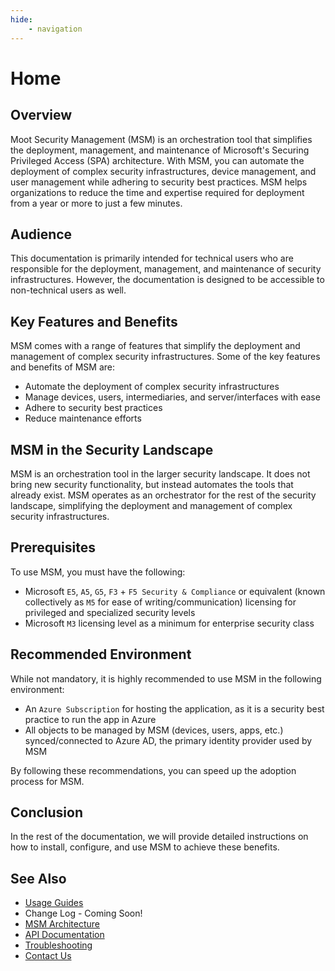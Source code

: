 ```yaml
---
hide:
    - navigation
---
```

# Home

## Overview

Moot Security Management (MSM) is an orchestration tool that simplifies the deployment, management, and maintenance of Microsoft's Securing Privileged Access (SPA) architecture. With MSM, you can automate the deployment of complex security infrastructures, device management, and user management while adhering to security best practices. MSM helps organizations to reduce the time and expertise required for deployment from a year or more to just a few minutes.

## Audience

This documentation is primarily intended for technical users who are responsible for the deployment, management, and maintenance of security infrastructures. However, the documentation is designed to be accessible to non-technical users as well.

## Key Features and Benefits

MSM comes with a range of features that simplify the deployment and management of complex security infrastructures. Some of the key features and benefits of MSM are:

- Automate the deployment of complex security infrastructures
- Manage devices, users, intermediaries, and server/interfaces with ease
- Adhere to security best practices
- Reduce maintenance efforts

## MSM in the Security Landscape

MSM is an orchestration tool in the larger security landscape. It does not bring new security functionality, but instead automates the tools that already exist. MSM operates as an orchestrator for the rest of the security landscape, simplifying the deployment and management of complex security infrastructures.

## Prerequisites

To use MSM, you must have the following:

- Microsoft `E5`, `A5`, `G5`, `F3` + `F5 Security & Compliance` or equivalent (known collectively as `M5` for ease of writing/communication) licensing for privileged and specialized security levels
- Microsoft `M3` licensing level as a minimum for enterprise security class

## Recommended Environment

While not mandatory, it is highly recommended to use MSM in the following environment:

- An `Azure Subscription` for hosting the application, as it is a security best practice to run the app in Azure
- All objects to be managed by MSM (devices, users, apps, etc.) synced/connected to Azure AD, the primary identity provider used by MSM

By following these recommendations, you can speed up the adoption process for MSM.

## Conclusion

In the rest of the documentation, we will provide detailed instructions on how to install, configure, and use MSM to achieve these benefits.

## See Also

- [Usage Guides](/Getting-Started/Usage-Guide)
- Change Log - Coming Soon!
- [MSM Architecture](/Reference/Architecture)
- [API Documentation](/Reference/Development)
- [Troubleshooting](Troubleshooting/)
- [Contact Us](https://mootinc.com/contact)
